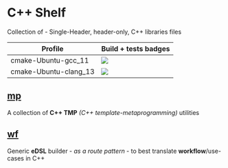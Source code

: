 # C++ Shelf

Collection of - Single-Header, header-only, C++ libraries files

| Profile             | Build + tests badges |
| ------------------- | -------------------- |
| cmake-Ubuntu-gcc_11 | [![](https://github-actions.40ants.com/GuillaumeDua/CppShelf/matrix.svg?only=cmake-Ubuntu-gcc)](https://github.com/GuillaumeDua/CppShelf/actions/workflows/cmake-Ubuntu-gcc.yml) |
| cmake-Ubuntu-clang_13 | [![](https://github-actions.40ants.com/GuillaumeDua/CppShelf/matrix.svg?only=cmake-Ubuntu-clang)](https://github.com/GuillaumeDua/CppShelf/actions/workflows/cmake-Ubuntu-clang.yml) |

## [mp](https://github.com/GuillaumeDua/CppShelf/blob/main/includes/mp/csl/mp.hpp)

A collection of **C++ TMP** *(C++ template-metaprogramming)* utilities

## [wf](https://github.com/GuillaumeDua/CppShelf/blob/main/includes/wf/csl/wf.hpp)

Generic **eDSL** builder - *as a route pattern* - to best translate **workflow**/use-cases in C++
